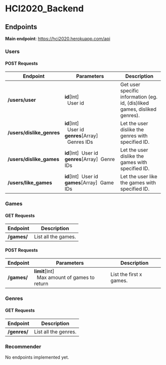 # HCI2020_Backend

## Endpoints

**Main endpoint**: https://hci2020.herokuapp.com/api

### Users

#### POST Requests

| Endpoint                  | Parameters                                                                           | Description                                                                |
| ------------------------- | ------------------------------------------------------------------------------------ | -------------------------------------------------------------------------- |
| **/users/user**           | **id**[Int]<br/>&nbsp;&nbsp;User id                                                  | Get user specific information (eg. id, (dis)liked games, disliked genres). |
| **/users/dislike_genres** | **id**[Int]<br/>&nbsp;&nbsp;User id<br/>**genres**[Array]<br/>&nbsp;&nbsp;Genres IDs | Let the user dislike the genres with specified ID.                         |
| **/users/dislike_games**  | **id**[Int]&nbsp;&nbsp;User id<br/>**genres**[Array]&nbsp;&nbsp;Genre IDs            | Let the user dislike the games with specified ID.                          |
| **/users/like_games**     | **id**[Int]&nbsp;&nbsp;User id<br/>**games**[Array]&nbsp;&nbsp;Game IDs              | Let the user like the games with specified ID.                             |

### Games

#### GET Requests

| Endpoint    | Description         |
| ----------- | ------------------- |
| **/games/** | List all the games. |

#### POST Requests

| Endpoint    | Parameters                                                   | Description             |
| ----------- | ------------------------------------------------------------ | ----------------------- |
| **/games/** | **limit**[Int]<br/>&nbsp;&nbsp;Max amount of games to return | List the first x games. |

### Genres

#### GET Requests

| Endpoint     | Description          |
| ------------ | -------------------- |
| **/genres/** | List all the genres. |

### Recommender

No endpoints implemented yet.

<!-- | Endpoint       | Type | Parameters | Description          |
| -------------- | ---- | ---------- | -------------------- |
| **api/games/** | GET  |            | List all the genres. | -->
